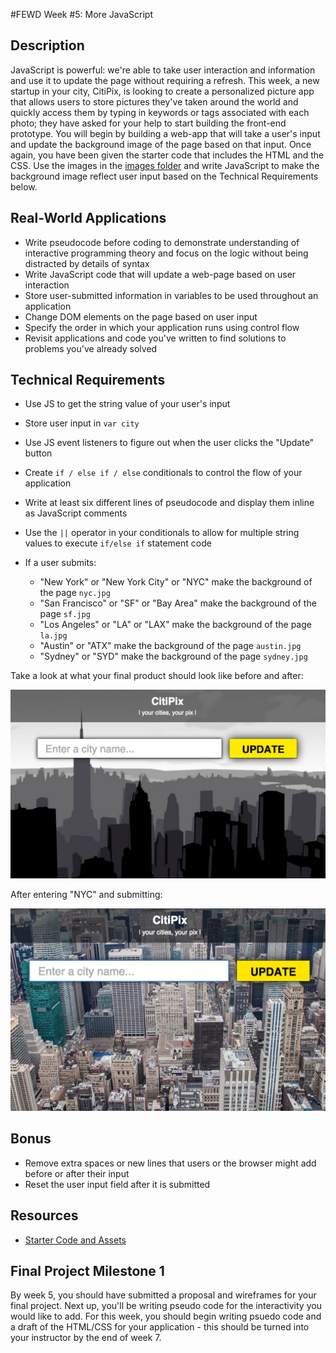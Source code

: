 #FEWD Week #5: More JavaScript

## Description

JavaScript is powerful: we're able to take user interaction and information and
use it to update the page without requiring a refresh. This week, a new startup
in your city, CitiPix, is looking to create a personalized picture app that
allows users to store pictures they've taken around the world and quickly
access them by typing in keywords or tags associated with each photo; they have
asked for your help to start building the front-end prototype. You will begin
by building a web-app that will take a user's input and update the background
image of the page based on that input. Once again, you have been given the
starter code that includes the HTML and the CSS. Use the images in the [images
folder](starter_code/images) and write JavaScript to make the background image
reflect user input based on the Technical Requirements  below.

## Real-World Applications

- Write pseudocode before coding to demonstrate understanding of interactive
  programming theory and focus on the logic without being distracted by details
  of syntax
- Write JavaScript code that will update a web-page based on user interaction
- Store user-submitted information in variables to be used throughout an application
- Change DOM elements on the page based on user input
- Specify the order in which your application runs using control flow
- Revisit applications and code you've written to find solutions to problems you've already solved

## Technical Requirements

- Use JS to get the string value of your user's input
- Store user input in ```var city```
- Use JS event listeners to figure out when the user clicks the "Update" button
- Create ```if / else if / else``` conditionals to control the flow of your application
- Write at least six different lines of pseudocode and display them inline as JavaScript comments
- Use the ```||``` operator in your conditionals to allow for multiple string values to execute ```if/else if``` statement code
- If a user submits:

  - "New York" or "New York City" or "NYC" make the background of the page `nyc.jpg`
  - "San Francisco" or "SF" or "Bay Area" make the background of the page `sf.jpg`
  - "Los Angeles" or "LA" or "LAX" make the background of the page `la.jpg`
  - "Austin" or "ATX" make the background of the page `austin.jpg`
  - "Sydney" or "SYD" make the background of the page `sydney.jpg`

Take a look at what your final product should look like before and after:

![Deliverable](./citipix_solution.png)

After entering "NYC" and submitting:

![Deliverable](./citipix_solution_nyc.png)

## Bonus

- Remove extra spaces or new lines that users or the browser might add before
  or after their input
- Reset the user input field after it is submitted

## Resources

- [Starter Code and Assets](starter_code/)

## Final Project Milestone 1

By week 5, you should have submitted a proposal and wireframes for your final
project. Next up, you'll be writing pseudo code for the interactivity you would
like to add.  For this week, you should begin writing psuedo code and a draft
of the HTML/CSS for your application - this should be turned into your
instructor by the end of week 7.
